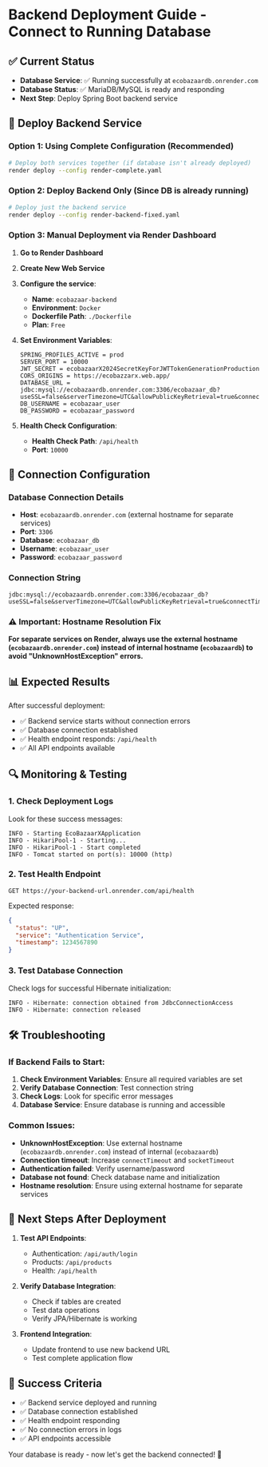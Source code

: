 # Backend Deployment Guide - Connect to Running Database

## ✅ Current Status
- **Database Service**: ✅ Running successfully at `ecobazaardb.onrender.com`
- **Database Status**: ✅ MariaDB/MySQL is ready and responding
- **Next Step**: Deploy Spring Boot backend service

## 🚀 Deploy Backend Service

### Option 1: Using Complete Configuration (Recommended)
```bash
# Deploy both services together (if database isn't already deployed)
render deploy --config render-complete.yaml
```

### Option 2: Deploy Backend Only (Since DB is already running)
```bash
# Deploy just the backend service
render deploy --config render-backend-fixed.yaml
```

### Option 3: Manual Deployment via Render Dashboard

1. **Go to Render Dashboard**
2. **Create New Web Service**
3. **Configure the service**:
   - **Name**: `ecobazaar-backend`
   - **Environment**: `Docker`
   - **Dockerfile Path**: `./Dockerfile`
   - **Plan**: `Free`

4. **Set Environment Variables**:
   ```
   SPRING_PROFILES_ACTIVE = prod
   SERVER_PORT = 10000
   JWT_SECRET = ecobazaarX2024SecretKeyForJWTTokenGenerationProduction
   CORS_ORIGINS = https://ecobazzarx.web.app/
   DATABASE_URL = jdbc:mysql://ecobazaardb.onrender.com:3306/ecobazaar_db?useSSL=false&serverTimezone=UTC&allowPublicKeyRetrieval=true&connectTimeout=60000&socketTimeout=60000
   DB_USERNAME = ecobazaar_user
   DB_PASSWORD = ecobazaar_password
   ```

5. **Health Check Configuration**:
   - **Health Check Path**: `/api/health`
   - **Port**: `10000`

## 🔧 Connection Configuration

### Database Connection Details
- **Host**: `ecobazaardb.onrender.com` (external hostname for separate services)
- **Port**: `3306`
- **Database**: `ecobazaar_db`
- **Username**: `ecobazaar_user`
- **Password**: `ecobazaar_password`

### Connection String
```
jdbc:mysql://ecobazaardb.onrender.com:3306/ecobazaar_db?useSSL=false&serverTimezone=UTC&allowPublicKeyRetrieval=true&connectTimeout=60000&socketTimeout=60000
```

### ⚠️ Important: Hostname Resolution Fix
**For separate services on Render, always use the external hostname (`ecobazaardb.onrender.com`) instead of internal hostname (`ecobazaardb`) to avoid "UnknownHostException" errors.**

## 📊 Expected Results

After successful deployment:
- ✅ Backend service starts without connection errors
- ✅ Database connection established
- ✅ Health endpoint responds: `/api/health`
- ✅ All API endpoints available

## 🔍 Monitoring & Testing

### 1. Check Deployment Logs
Look for these success messages:
```
INFO - Starting EcoBazaarXApplication
INFO - HikariPool-1 - Starting...
INFO - HikariPool-1 - Start completed
INFO - Tomcat started on port(s): 10000 (http)
```

### 2. Test Health Endpoint
```
GET https://your-backend-url.onrender.com/api/health
```

Expected response:
```json
{
  "status": "UP",
  "service": "Authentication Service",
  "timestamp": 1234567890
}
```

### 3. Test Database Connection
Check logs for successful Hibernate initialization:
```
INFO - Hibernate: connection obtained from JdbcConnectionAccess
INFO - Hibernate: connection released
```

## 🛠️ Troubleshooting

### If Backend Fails to Start:
1. **Check Environment Variables**: Ensure all required variables are set
2. **Verify Database Connection**: Test connection string
3. **Check Logs**: Look for specific error messages
4. **Database Service**: Ensure database is running and accessible

### Common Issues:
- **UnknownHostException**: Use external hostname (`ecobazaardb.onrender.com`) instead of internal (`ecobazaardb`)
- **Connection timeout**: Increase `connectTimeout` and `socketTimeout`
- **Authentication failed**: Verify username/password
- **Database not found**: Check database name and initialization
- **Hostname resolution**: Ensure using external hostname for separate services

## 📝 Next Steps After Deployment

1. **Test API Endpoints**:
   - Authentication: `/api/auth/login`
   - Products: `/api/products`
   - Health: `/api/health`

2. **Verify Database Integration**:
   - Check if tables are created
   - Test data operations
   - Verify JPA/Hibernate is working

3. **Frontend Integration**:
   - Update frontend to use new backend URL
   - Test complete application flow

## 🎯 Success Criteria

- ✅ Backend service deployed and running
- ✅ Database connection established
- ✅ Health endpoint responding
- ✅ No connection errors in logs
- ✅ API endpoints accessible

Your database is ready - now let's get the backend connected! 🚀
